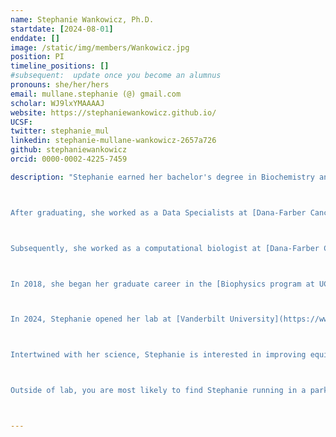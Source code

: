 ```yaml
---
name: Stephanie Wankowicz, Ph.D.
startdate: [2024-08-01]
enddate: []
image: /static/img/members/Wankowicz.jpg
position: PI
timeline_positions: []
#subsequent:  update once you become an alumnus
pronouns: she/her/hers
email: mullane.stephanie (@) gmail.com
scholar: WJ9lxYMAAAAJ
website: https://stephaniewankowicz.github.io/
UCSF:
twitter: stephanie_mul
linkedin: stephanie-mullane-wankowicz-2657a726
github: stephaniewankowicz
orcid: 0000-0002-4225-7459

description: "Stephanie earned her bachelor's degree in Biochemistry and Molecular Biology from the University of Massachusetts, Amherst. There she performed research on the economics of the Clean Water Act under Dr. Paul Kolkoswki. 



After graduating, she worked as a Data Specialists at [Dana-Farber Cancer Institute](https://www.dana-farber.org/) in the [Lank Center for Genitourinary Oncology](https://www.dana-farber.org/cancer-care/treatment/genitourinary-cancer). She managed the Bladder Cancer Translational Research Center under the direction of [Dr. Joaquim Bellmunt](http://bellmuntoncologia.com). She performed clinical and translational research where she helped identify the relationship between the expression of PD-L1, an immune checkpoint marker, and overall survival in metastatic bladder cancer. 



Subsequently, she worked as a computational biologist at [Dana-Farber Cancer Institute](https://www.dana-farber.org/) and the [Broad Institute of MIT and Harvard](https://www.broadinstitute.org/). Here, she developed algorithms that utilize high-throughput genomics data to assess responses to oncology treatment. She led the largest study of prostate cancer exomes, identifying new genes and pathways commonly mutated in prostate cancer. She also helped identify genetic biomarkers identifying patient responses to immunotherapy, targeted therapy, and chemotherapy. 



In 2018, she began her graduate career in the [Biophysics program at UCSF](https://biophysics.ucsf.edu/) working in [James Fraser’s lab](https://fraserlab.com/). Here, she developed computational tools to automatically construct conformational ensembles from X-ray crystallography and cryo-EM data, extracting low-populated, but biologically important states of macromolecules. Leveraging structural bioinformatics, she uncovered the spatial redistribution of entropy in ligand binding. She was supported by graduate fellowships from [NSF](http://www.nsfgrfp.org/) and the [UCSF Discovery Fellows Program](https://graduate.ucsf.edu/discovery-fellows-program). 



In 2024, Stephanie opened her lab at [Vanderbilt University](https://www.vanderbilt.edu/) in the [Molecular Physiology and Biophysics Department](https://medschool.vanderbilt.edu/mpb/), [Center for AI in Protein Dynamics](https://www.ai-proteindynamics.org/), and [Center for Structural Biology](https://www.vanderbilt.edu/csb/). The lab has two main areas of research: (1) improving the modeling of structural conformational ensembles from X-ray crystallography and cryo-EM data by leveraging generative AI, (2) elucidating the structural mechanisms by which conformational entropy influences binding specificity and catalysis. Find out more about our current research in the [research tab](/research).



Intertwined with her science, Stephanie is interested in improving equity and inclusion in science. Her work has spanned from starting a mentorship program for the [Biophysics program at UCSF](https://biophysics.ucsf.edu/) and starting a DEIJ Journal Club in the [Fraser lab](https://fraserlab.com/tags/deij_jc/). She will be continuing these efforts at Vanderbilt.



Outside of lab, you are most likely to find Stephanie running in a park or on a trail!"



---
```

